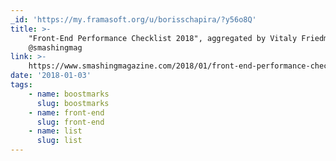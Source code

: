 ```yaml
---
_id: 'https://my.framasoft.org/u/borisschapira/?y56o8Q'
title: >-
    "Front-End Performance Checklist 2018", aggregated by Vitaly Friedman for
    @smashingmag
link: >-
    https://www.smashingmagazine.com/2018/01/front-end-performance-checklist-2018-pdf-pages/
date: '2018-01-03'
tags:
    - name: boostmarks
      slug: boostmarks
    - name: front-end
      slug: front-end
    - name: list
      slug: list
---
```


<div class="markdown"><p></p></div>
